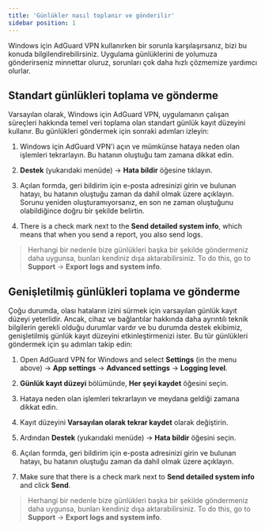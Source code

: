 ```yaml
---
title: 'Günlükler nasıl toplanır ve gönderilir'
sidebar position: 1
---
```




Windows için AdGuard VPN kullanırken bir sorunla karşılaşırsanız, bizi bu konuda bilgilendirebilirsiniz. Uygulama günlüklerini de yolumuza gönderirseniz minnettar oluruz, sorunları çok daha hızlı çözmemize yardımcı olurlar.


## Standart günlükleri toplama ve gönderme

Varsayılan olarak, Windows için AdGuard VPN, uygulamanın çalışan süreçleri hakkında temel veri toplama olan standart günlük kayıt düzeyini kullanır. Bu günlükleri göndermek için sonraki adımları izleyin:

1. Windows için AdGuard VPN'i açın ve mümkünse hataya neden olan işlemleri tekrarlayın. Bu hatanın oluştuğu tam zamana dikkat edin.

2. **Destek** (yukarıdaki menüde) → **Hata bildir** öğesine tıklayın.

3. Açılan formda, geri bildirim için e-posta adresinizi girin ve bulunan hatayı, bu hatanın oluştuğu zaman da dahil olmak üzere açıklayın. Sorunu yeniden oluşturamıyorsanız, en son ne zaman oluştuğunu olabildiğince doğru bir şekilde belirtin.

4. There is a check mark next to the **Send detailed system info**, which means that when you send a report, you also send logs.
> Herhangi bir nedenle bize günlükleri başka bir şekilde göndermeniz daha uygunsa, bunları kendiniz dışa aktarabilirsiniz. To do this, go to **Support** → **Export logs and system info**.


## Genişletilmiş günlükleri toplama ve gönderme

Çoğu durumda, olası hataların izini sürmek için varsayılan günlük kayıt düzeyi yeterlidir. Ancak, cihaz ve bağlantılar hakkında daha ayrıntılı teknik bilgilerin gerekli olduğu durumlar vardır ve bu durumda destek ekibimiz, genişletilmiş günlük kayıt düzeyini etkinleştirmenizi ister. Bu tür günlükleri göndermek için şu adımları takip edin:

1. Open AdGuard VPN for Windows and select **Settings** (in the menu above) → **App settings** → **Advanced settings** → **Logging level**.

2. **Günlük kayıt düzeyi** bölümünde, **Her şeyi kaydet** öğesini seçin.

3. Hataya neden olan işlemleri tekrarlayın ve meydana geldiği zamana dikkat edin.

4. Kayıt düzeyini **Varsayılan olarak tekrar kaydet** olarak değiştirin.

5. Ardından **Destek** (yukarıdaki menüde) → **Hata bildir** öğesini seçin.

6. Açılan formda, geri bildirim için e-posta adresinizi girin ve bulunan hatayı, bu hatanın oluştuğu zaman da dahil olmak üzere açıklayın.

7. Make sure that there is a check mark next to **Send detailed system info** and click **Send**.
> Herhangi bir nedenle bize günlükleri başka bir şekilde göndermeniz daha uygunsa, bunları kendiniz dışa aktarabilirsiniz. To do this, go to **Support** → **Export logs and system info**.
